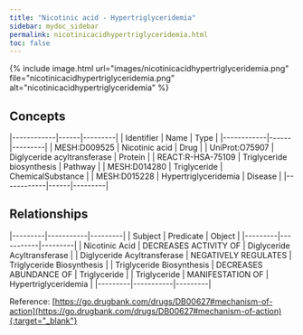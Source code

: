 ```yaml
---
title: "Nicotinic acid - Hypertriglyceridemia"
sidebar: mydoc_sidebar
permalink: nicotinicacidhypertriglyceridemia.html
toc: false 
---
```


{% include image.html url="images/nicotinicacidhypertriglyceridemia.png" file="nicotinicacidhypertriglyceridemia.png" alt="nicotinicacidhypertriglyceridemia" %}

## Concepts

|------------|------|---------|
| Identifier | Name | Type    |
|------------|------|---------|
| MESH:D009525 | Nicotinic acid | Drug |
| UniProt:O75907 | Diglyceride acyltransferase | Protein |
| REACT:R-HSA-75109 | Triglyceride biosynthesis | Pathway |
| MESH:D014280 | Triglyceride | ChemicalSubstance |
| MESH:D015228 | Hypertriglyceridemia | Disease |
|------------|------|---------|

## Relationships

|---------|-----------|---------|
| Subject | Predicate | Object  |
|---------|-----------|---------|
| Nicotinic Acid | DECREASES ACTIVITY OF | Diglyceride Acyltransferase |
| Diglyceride Acyltransferase | NEGATIVELY REGULATES | Triglyceride Biosynthesis |
| Triglyceride Biosynthesis | DECREASES ABUNDANCE OF | Triglyceride |
| Triglyceride | MANIFESTATION OF | Hypertriglyceridemia |
|---------|-----------|---------|

Reference: [https://go.drugbank.com/drugs/DB00627#mechanism-of-action](https://go.drugbank.com/drugs/DB00627#mechanism-of-action){:target="_blank"}